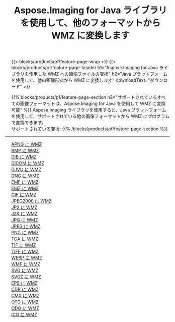 ﻿---
title: Aspose.Imaging for Java ライブラリを使用して、他のフォーマットから WMZ に変換します 
weight: 3920
url: /ja/java/conversion/to/wmz 
lang: ja
langdirlevel: 2
locales: zh-hans,ja,it,ru,de,es,fr,nl,id,lt,pl,pt,vi,tr,ko,zh-hant,ar,hi,th,sv,cs,uk,he
description: Aspose.Imaging を使用すると、Java を使用して他のフォーマットから WMZ に変換できます。
---

{{< blocks/products/pf/feature-page-wrap >}}
{{< blocks/products/pf/feature-page-header h1="Aspose.Imaging for Java ライブラリを使用した WMZ への画像ファイルの変換" h2="Java プラットフォームを使用して、他の画像形式から WMZ に変換します" downloadText="ダウンロード" >}}


{{% blocks/products/pf/feature-page-section  h2="サポートされているすべての画像フォーマットは、Aspose.Imaging for Java を使用して WMZ に変換可能" %}}
Aspose.Imaging ライブラリを使用すると、Java プラットフォームを使用して、サポートされている他の画像フォーマットから WMZ にプログラムで変換できます。
<br/>
サポートされている変換:
{{% /blocks/products/pf/feature-page-section %}}
<div class="container-fluid productfamilypage bg-gray">
    <div class="convertypes bg-gray agp-content section">
        <div class="container">
		<hr style="margin-left:-20px;"/>
		<div class="row other-converters">
		    <div class='col-md-2 other-converter remove-lp remove-rp'><a href="/imaging/ja/java/conversion/apng-to-wmz" >APNG に WMZ</a></div>
<div class='col-md-2 other-converter remove-lp remove-rp'><a href="/imaging/ja/java/conversion/bmp-to-wmz" >BMP に WMZ</a></div>
<div class='col-md-2 other-converter remove-lp remove-rp'><a href="/imaging/ja/java/conversion/dib-to-wmz" >DIB に WMZ</a></div>
<div class='col-md-2 other-converter remove-lp remove-rp'><a href="/imaging/ja/java/conversion/dicom-to-wmz" >DICOM に WMZ</a></div>
<div class='col-md-2 other-converter remove-lp remove-rp'><a href="/imaging/ja/java/conversion/djvu-to-wmz" >DJVU に WMZ</a></div>
<div class='col-md-2 other-converter remove-lp remove-rp'><a href="/imaging/ja/java/conversion/dng-to-wmz" >DNG に WMZ</a></div>
<div class='col-md-2 other-converter remove-lp remove-rp'><a href="/imaging/ja/java/conversion/emf-to-wmz" >EMF に WMZ</a></div>
<div class='col-md-2 other-converter remove-lp remove-rp'><a href="/imaging/ja/java/conversion/emz-to-wmz" >EMZ に WMZ</a></div>
<div class='col-md-2 other-converter remove-lp remove-rp'><a href="/imaging/ja/java/conversion/gif-to-wmz" >GIF に WMZ</a></div>
<div class='col-md-2 other-converter remove-lp remove-rp'><a href="/imaging/ja/java/conversion/jpeg2000-to-wmz" >JPEG2000 に WMZ</a></div>
<div class='col-md-2 other-converter remove-lp remove-rp'><a href="/imaging/ja/java/conversion/jp2-to-wmz" >JP2 に WMZ</a></div>
<div class='col-md-2 other-converter remove-lp remove-rp'><a href="/imaging/ja/java/conversion/j2k-to-wmz" >J2K に WMZ</a></div>
<div class='col-md-2 other-converter remove-lp remove-rp'><a href="/imaging/ja/java/conversion/jpg-to-wmz" >JPG に WMZ</a></div>
<div class='col-md-2 other-converter remove-lp remove-rp'><a href="/imaging/ja/java/conversion/jpeg-to-wmz" >JPEG に WMZ</a></div>
<div class='col-md-2 other-converter remove-lp remove-rp'><a href="/imaging/ja/java/conversion/png-to-wmz" >PNG に WMZ</a></div>
<div class='col-md-2 other-converter remove-lp remove-rp'><a href="/imaging/ja/java/conversion/tga-to-wmz" >TGA に WMZ</a></div>
<div class='col-md-2 other-converter remove-lp remove-rp'><a href="/imaging/ja/java/conversion/tif-to-wmz" >TIF に WMZ</a></div>
<div class='col-md-2 other-converter remove-lp remove-rp'><a href="/imaging/ja/java/conversion/tiff-to-wmz" >TIFF に WMZ</a></div>
<div class='col-md-2 other-converter remove-lp remove-rp'><a href="/imaging/ja/java/conversion/webp-to-wmz" >WEBP に WMZ</a></div>
<div class='col-md-2 other-converter remove-lp remove-rp'><a href="/imaging/ja/java/conversion/wmf-to-wmz" >WMF に WMZ</a></div>
<div class='col-md-2 other-converter remove-lp remove-rp'><a href="/imaging/ja/java/conversion/svg-to-wmz" >SVG に WMZ</a></div>
<div class='col-md-2 other-converter remove-lp remove-rp'><a href="/imaging/ja/java/conversion/svgz-to-wmz" >SVGZ に WMZ</a></div>
<div class='col-md-2 other-converter remove-lp remove-rp'><a href="/imaging/ja/java/conversion/eps-to-wmz" >EPS に WMZ</a></div>
<div class='col-md-2 other-converter remove-lp remove-rp'><a href="/imaging/ja/java/conversion/cdr-to-wmz" >CDR に WMZ</a></div>
<div class='col-md-2 other-converter remove-lp remove-rp'><a href="/imaging/ja/java/conversion/cmx-to-wmz" >CMX に WMZ</a></div>
<div class='col-md-2 other-converter remove-lp remove-rp'><a href="/imaging/ja/java/conversion/otg-to-wmz" >OTG に WMZ</a></div>
<div class='col-md-2 other-converter remove-lp remove-rp'><a href="/imaging/ja/java/conversion/odg-to-wmz" >ODG に WMZ</a></div>
<div class='col-md-2 other-converter remove-lp remove-rp'><a href="/imaging/ja/java/conversion/ico-to-wmz" >ICO に WMZ</a></div>
                </div>
        </div>
    </div>
</div>
<br/>

